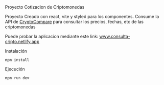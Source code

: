 Proyecto Cotizacion de Criptomonedas

Proyecto Creado con react, vite y styled para los componentes.
Consume la API de <a href="https://min-api.cryptocompare.com/documentation?key=Price&cat=multipleSymbolsFullPriceEndpoint" target="_blank">CryptoCompare</a> para consultar los precios, fechas, etc de las criptomonedas

Puede probar la aplicacion mediante este link: www.consulta-cripto.netlify.app

Instalación
```
npm install
```

Ejecución
```
npm run dev
```
